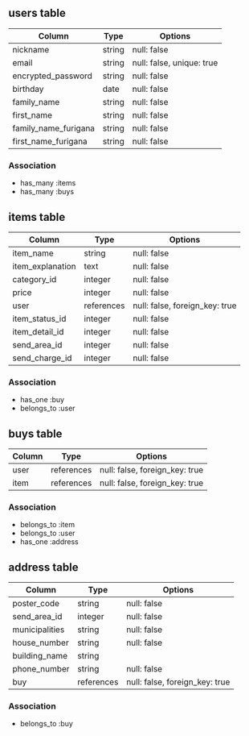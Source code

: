 ## users table

| Column               | Type   | Options                   |
|----------------------|--------|---------------------------|
| nickname             | string | null: false               |
| email                | string | null: false, unique: true |
| encrypted_password   | string | null: false               |
| birthday             | date   | null: false               |
| family_name          | string | null: false               |
| first_name           | string | null: false               |
| family_name_furigana | string | null: false               |
| first_name_furigana  | string | null: false               |

### Association

* has_many :items
* has_many :buys

## items table

| Column              | Type       | Options                           |
|---------------------|------------|-----------------------------------|
| item_name           | string     | null: false                       |
| item_explanation    | text       | null: false                       |
| category_id         | integer    | null: false                       |
| price               | integer    | null: false                       |
| user                | references | null: false, foreign_key: true    |
| item_status_id      | integer    | null: false                       |
| item_detail_id      | integer    | null: false                       |
| send_area_id        | integer    | null: false                       |
| send_charge_id      | integer    | null: false                       |

### Association

* has_one :buy
* belongs_to :user

## buys table

| Column    | Type       | Options                           |
|-----------|------------|-----------------------------------|
| user      | references | null: false, foreign_key: true    |
| item      | references | null: false, foreign_key: true    |

### Association

- belongs_to :item
- belongs_to :user
- has_one :address



## address table

| Column         | Type       | Options                        |
|----------------|------------|--------------------------------|
| poster_code    | string     | null: false                    |
| send_area_id   | integer    | null: false                    |
| municipalities | string     | null: false                    |
| house_number   | string     | null: false                    |
| building_name  | string     |                                |
| phone_number   | string     | null: false                    |
| buy            | references | null: false, foreign_key: true |

### Association
- belongs_to :buy

